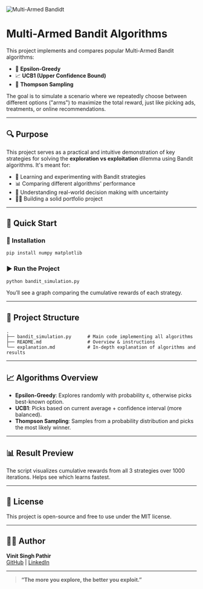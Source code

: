 ![Multi-Armed Bandidt](https://github.com/user-attachments/assets/46916584-a212-4621-b1ac-1f74f69ddb82)

# Multi-Armed Bandit Algorithms

This project implements and compares popular Multi-Armed Bandit algorithms:

- 🎯 **Epsilon-Greedy**
- 📈 **UCB1 (Upper Confidence Bound)**
- 🎲 **Thompson Sampling**

The goal is to simulate a scenario where we repeatedly choose between different options ("arms") to maximize the total reward, just like picking ads, treatments, or online recommendations.

---

## 🔍 Purpose

This project serves as a practical and intuitive demonstration of key strategies for solving the **exploration vs exploitation** dilemma using Bandit algorithms. It's meant for:

- 📘 Learning and experimenting with Bandit strategies
- 📊 Comparing different algorithms' performance
- 🧠 Understanding real-world decision making with uncertainty
- 🧑‍💻 Building a solid portfolio project

---

## 🚀 Quick Start

### 🔧 Installation
```bash
pip install numpy matplotlib
```

### ▶️ Run the Project
```bash
python bandit_simulation.py
```
You’ll see a graph comparing the cumulative rewards of each strategy.

---

## 📂 Project Structure

```
.
├── bandit_simulation.py      # Main code implementing all algorithms
├── README.md                 # Overview & instructions
└── explanation.md            # In-depth explanation of algorithms and results
```

---

## 📈 Algorithms Overview

- **Epsilon-Greedy**: Explores randomly with probability ε, otherwise picks best-known option.
- **UCB1**: Picks based on current average + confidence interval (more balanced).
- **Thompson Sampling**: Samples from a probability distribution and picks the most likely winner.

---

## 📊 Result Preview
The script visualizes cumulative rewards from all 3 strategies over 1000 iterations. Helps see which learns fastest.

---

## 📘 License
This project is open-source and free to use under the MIT license.

---

## 🙋‍♂️ Author
**Vinit Singh Pathir**  
[GitHub](https://github.com/Vinit-4689) | [LinkedIn](www.linkedin.com/in/vinit-singh-cse)

---

>**“The more you explore, the better you exploit.”**


